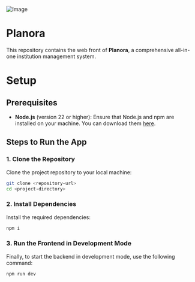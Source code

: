![Image](https://github.com/user-attachments/assets/429968dc-036d-46be-ace2-c39ba5023bf2)
# Planora
This repository contains the web front of **Planora**, a comprehensive all-in-one institution management system.

# Setup

## Prerequisites

- **Node.js** (version 22 or higher): Ensure that Node.js and npm are installed on your machine. You can download them [here](https://nodejs.org/).

## Steps to Run the App

### 1. Clone the Repository
Clone the project repository to your local machine:
```bash
git clone <repository-url>
cd <project-directory>
```

### 2. Install Dependencies
Install the required dependencies:
```bash
npm i
```

### 3. Run the Frontend in Development Mode
Finally, to start the backend in development mode, use the following command:
```bash
npm run dev
```
